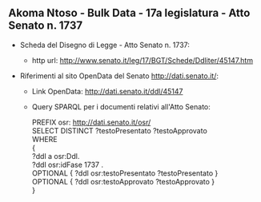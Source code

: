 ## Akoma Ntoso - Bulk Data - 17a legislatura - Atto Senato n. 1737 ##

* Scheda del Disegno di Legge - Atto Senato n. 1737:
	* http url: http://www.senato.it/leg/17/BGT/Schede/Ddliter/45147.htm

* Riferimenti al sito OpenData del Senato http://dati.senato.it/:
	* Link OpenData: http://dati.senato.it/ddl/45147
	* Query SPARQL per i documenti relativi all'Atto Senato:

        PREFIX osr: <http://dati.senato.it/osr/>  
		SELECT DISTINCT ?testoPresentato ?testoApprovato  
		WHERE  
		{  
		    ?ddl a osr:Ddl.  
		    ?ddl osr:idFase 1737 .  
		    OPTIONAL { ?ddl osr:testoPresentato ?testoPresentato }  
		    OPTIONAL { ?ddl osr:testoApprovato ?testoApprovato }  
		}
		